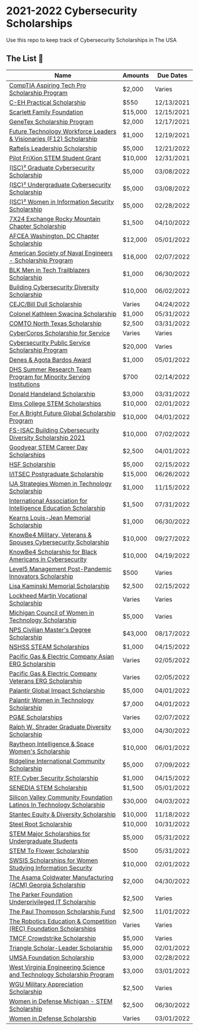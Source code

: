 # 2021-2022 Cybersecurity Scholarships
Use this repo to keep track of Cybersecurity Scholarships in The USA

## The List 👔

| Name  |  Amounts | Due Dates |
|---|---|-------------|
|[CompTIA Aspiring Tech Pro Scholarship Program](https://app.smartsheet.com/b/form/9076969ff69a46c49e404ace9fb45e15) | $2,000 | Varies | |
|[C-EH Practical Scholarship](https://www.eccouncil.org/campaigns/ceh/ceh-practical-scholarship-2021/) | $550 | 12/13/2021 | |
|[Scarlett Family Foundation](https://www.scarlettfoundation.org/students/) | $15,000 | 12/15/2021 | |
|[GeneTex Scholarship Program](https://www.genetex.com/Article/Company/Index/Scholarship) | $2,000 | 12/17/2021 | |
|[Future Technology Workforce Leaders & Visionaries (F12) Scholarship](https://www.ronhowellfoundation.org/f12form#:~:text=The%20Future%20Technology%20Workforce%20Leaders,management%20roles%20in%20the%20workplace.&text=Students%20completing%20the%20program%20will,participate%20in%20the%20F12%20program.) | $1,000 | 12/19/2021 | |
|[Raftelis Leadership Scholarship](https://www.raftelis.com/who-we-are/giving-back/) | $5,000 | 12/21/2022 | |
|[Pilot FriXion STEM Student Grant](https://powertothepen.com/frixion-stem/grant/) | $10,000 | 12/31/2021 | |
|[(ISC)² Graduate Cybersecurity Scholarship](https://iamcybersafe.org/s/graduate-scholarships) | $5,000 | 03/08/2022 | |
|[(ISC)² Undergraduate Cybersecurity Scholarship](https://iamcybersafe.org/s/undergraduate-scholarships) | $5,000 | 03/08/2022 | |
|[(ISC)² Women in Information Security Scholarship](https://iamcybersafe.org/s/womens-scholarships) | $5,000 | 02/28/2022 | |
|[7X24 Exchange Rocky Mountain Chapter Scholarship](https://7x24rmc.org/scholarships/2021-scholarships/) | $1,500 | 04/10/2022 | |
|[AFCEA Washington, DC Chapter Scholarship](https://dc.afceachapters.org/content/chapter-scholarships) | $12,000 | 05/01/2022 | |
|[American Society of Naval Engineers - Scholarship Program](https://www.navalengineers.org/Education/Scholarships) | $16,000 | 02/07/2022 | |
|[BLK Men in Tech Trailblazers Scholarship](https://blkmenintech.com/impact/) | $1,000 | 06/30/2022 | |
|[Building Cybersecurity Diversity Scholarship](https://www.fsisac.com/scholarships) | $10,000 | 06/02/2022 | |
|[CEJC/Bill Dull Scholarship](https://www.charlestonejc.org/cejc-scholarships.html) | Varies | 04/24/2022 | |
|[Colonel Kathleen Swacina Scholarship](https://www.afcea.org/site/swacina-scholarship) | $1,000	 | 05/31/2022 | |
|[COMTO North Texas Scholarship](https://comtonorthtexas.org/north-texas-chapter/scholarships/) | $2,500	 | 03/31/2022 | |
|[CyberCorps Scholarship for Service](https://www.sfs.opm.gov/) | Varies | Varies | |
|[Cybersecurity Public Service Scholarship Program](https://mhec.maryland.gov/preparing/Pages/FinancialAid/CyberSecurity-Scholarship-Program.aspx) | $20,000 | Varies | |
|[Denes & Agota Bardos Award](https://m.scholarships.com/scholarship-directory/special-attributes/refugee-immigrant/denes-and-agota-bardos-award#:~:text=Applicants%20must%20be%20first%20or,within%20the%20past%206%20months.) | $1,000 | 05/01/2022 | |
|[DHS Summer Research Team Program for Minority Serving Institutions](https://orise.orau.gov/dhseducation/srt/default.html) | $700 | 02/14/2022 | |
|[Donald Handeland Scholarship](https://www.donaldhandeland.com/scholarship) | $3,000 | 03/31/2022 | |
|[Elms College STEM Scholarships](https://www.elms.edu/academics/nsmt/elmsstem/) | $10,000 | 02/01/2022 | |
|[For A Bright Future Global Scholarship Program](https://m.scholarships.com/scholarship-directory/special-attributes/child-of-single-parent/for-a-bright-future-global-scholarship-program) | $10,000 | 04/01/2022 | |
|[FS-ISAC Building Cybersecurity Diversity Scholarship 2021](https://www.fsisac.com/scholarships) | $10,000 | 07/02/2022 | |
|[Goodyear STEM Career Day Scholarships](https://www.goodyear.com/careerday/scholarships.html) | $2,500 | 04/01/2022 | |
|[HSF Scholarship](https://www.hsf.net/scholarship) | $5,000 | 02/15/2022 | |
|[I/ITSEC Postgraduate Scholarship](https://www.iitsec.org/education/students-and-teachers/scholarships) | $15,000 | 06/26/2022 | |
|[IJA Strategies Women in Technology Scholarship](https://ijastrategies.com/scholarship/) | $1,000 | 11/15/2022 | |
|[International Association for Intelligence Education Scholarship](https://www.iafie.org/) | $1,500 | 07/31/2022 | |
|[Kearns Louis-Jean Memorial Scholarship](https://www.kljway.org/our-work/) | $1,000 | 06/30/2022 | |
|[KnowBe4 Military, Veterans & Spouses Cybersecurity Scholarship](https://www.knowbe4.com/press/knowbe4-launches-inaugural-military-veteran-and-spouse-cybersecurity-scholarship-program) | $10,000 | 09/27/2022 | |
|[KnowBe4 Scholarship for Black Americans in Cybersecurity](https://www.knowbe4.com/press/knowbe4-to-offer-10000-scholarship-for-black-americans-in-cybersecurity) | $10,000 | 04/19/2022 | |
|[Level5 Management Post-Pandemic Innovators Scholarship](https://www.level5mgmt.com/level5-tech-provider-scholarship/) | $500 | Varies | |
|[Lisa Kaminski Memorial Scholarship](https://payitforwardcincinnati.org/lisa-kaminski-memorial-scholarship/) | $2,500 | 02/15/2022 | |
|[Lockheed Martin Vocational Scholarship](https://www.lockheedmartin.com/en-us/who-we-are/communities/stem-education/lockheed-martin-vocational-scholarship.html) | Varies | Varies | |
|[Michigan Council of Women in Technology Scholarship](https://mcwt.org/programs/list/University-Initiatives/Scholarship-Program) | $5,000 | Varies | |
|[NPS Civilian Master's Degree Scholarship](https://nps.edu/web/c3o/scholarships) | $43,000 | 08/17/2022 | |
|[NSHSS STEAM Scholarships](https://www.nshss.org/scholarships/s/nshss-steam-scholarships/) | $1,000 | 04/15/2022 | |
|[Pacific Gas & Electric Company Asian ERG Scholarship](https://www.pge.com/en_US/residential/in-your-community/education-programs/grants-and-scholarships/scholarship-opportunities/scholarship-opportunities.page?WT.mc_id=Vanity_scholarships) | Varies | 02/05/2022 | |
|[Pacific Gas & Electric Company Veterans ERG Scholarship](https://www.pge.com/en_US/residential/in-your-community/education-programs/grants-and-scholarships/scholarship-opportunities/scholarship-opportunities.page?WT.mc_id=Vanity_scholarships) | Varies | 02/05/2022 | |
|[Palantir Global Impact Scholarship](https://www.palantir.com/careers/students/scholarship/global-impact/) | $5,000 | 04/01/2022 | |
|[Palantir Women in Technology Scholarship](https://www.palantir.com/careers/students/scholarship/wit-north-america/) | $7,000 | 04/01/2022 | |
|[PG&E Scholarships](https://www.pge.com/en_US/residential/in-your-community/education-programs/grants-and-scholarships/bright-mind-scholarships/bright-mind-scholarships.page?WT.mc_id=Vanity_brightminds) | Varies | 02/07/2022 | |
|[Ralph W. Shrader Graduate Diversity Scholarship](https://www.afcea.org/site/scholarships/HBCU-scholarship) | $3,000 | 04/30/2022 | |
|[Raytheon Intelligence & Space Women's Scholarship](https://iamcybersafe.org/s/raytheon-womens-scholarship) | $10,000 | 06/01/2022 | |
|[Ridgeline International Community Scholarship](https://www.ridgelineintl.com/about#scholarship) | $5,000 | 07/09/2022 | |
|[RTF Cyber Security Scholarship](https://ruraltechfund.org/rtf-scholarships/) | $1,000 | 04/15/2022 | |
|[SENEDIA STEM Scholarship](https://www.senedia.org/2021-2022-senedia-stem-scholarship-opportunity/) | $1,500 | 05/01/2022 | |
|[Silicon Valley Community Foundation Latinos In Technology Scholarship](https://www.siliconvalleycf.org/scholarships/lit) | $30,000 | 04/03/2022 | |
|[Stantec Equity & Diversity Scholarship](https://www.stantec.com/en/about/community-engagement/scholarships/equity-diversity-scholarship) | $10,000 | 11/18/2022 | |
|[Steel Root Scholarship](https://steelroot.us/steel-root-scholarship/) | $10,000 | 10/31/2022 | |
|[STEM Major Scholarships for Undergraduate Students](https://www.afcea.org/site/?q=foundation/scholarships/stem-majors) | $5,000 | 05/31/2022 | |
|[STEM To Flower Scholarship](http://opbfoundation.org/scholarships/) | $500 | 05/31/2022 | |
|[SWSIS Scholarships for Women Studying Information Security](https://cra.org/cra-wp/scholarships-and-awards/scholarships/swsis/) | $10,000 | 02/01/2022 | |
|[The Asama Coldwater Manufacturing (ACM) Georgia Scholarship](https://www.scholarships.com/financial-aid/college-scholarships/scholarship-directory/academic-major/marine-science/the-asama-coldwater-manufacturing-acm-georgia-scholarship) | $2,000 | 04/30/2022 | |
|[The Parker Foundation Underprivileged IT Scholarship](https://parkerfoundation.care/) | $2,500 | Varies | |
|[The Paul Thompson Scholarship Fund](http://cts-llc.com/news/scholarship-fund/) | $2,500 | 11/01/2022 | |
|[The Robotics Education & Competition (REC) Foundation Scholarships](https://www.roboticseducation.org/educational-resources/scholarships/) | Varies | Varies | |
|[TMCF Crowdstrike Scholarship](https://www.tmcf.org/students-alumni/scholarship/tmcf-crowdstrike-scholarship/) | $5,000 | Varies | |
|[Triangle Scholar-Leader Scholarship](http://www.triangleef.org/how-we-help/scholarships) | $5,000 | 02/01/2022 | |
|[UMSA Foundation Scholarship](https://umsa-security.org/foundation/umsa-scholarship-program/) | $3,000 | 02/28/2022 | |
|[West Virginia Engineering Science and Technology Scholarship Program](https://www.collegeforwv.com/programs/wv-ests-program/) | $3,000 | 03/01/2022 | |
|[WGU Military Appreciation Scholarship](https://www.wgu.edu/financial-aid-tuition/scholarships/military-veterans/military-appreciation.html) | $2,500 | Varies | |
|[Women in Defense Michigan - STEM Scholarship](https://connect.ndia.org/widmichigan/home) | $2,500 | 06/30/2022 | |
|[Women in Defense Scholarship](https://www.womenindefense.net/widscholar/apply-for-scholarship) | Varies | 03/01/2022 | |
